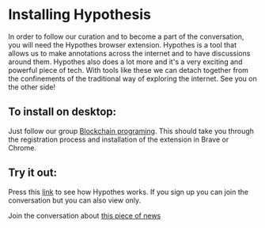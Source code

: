 # Installing Hypothesis


In order to follow our curation and to become a part of the conversation, you will need the Hypothes browser extension.
Hypothes is a tool that allows us to make annotations across the internet and to have discussions around them.
Hypothes also does a lot more and it's a very exciting and powerful piece of tech. With tools like these we can detach together from 
the confinements of the traditional way of exploring the internet. See you on the other side!

## To install on desktop:
Just follow our group [Blockchain programing](https://hypothes.is/groups/wg6R1aKJ/blockchain-programming). This should take you through the registration process and installation of the extension in Brave or Chrome.

## Try it out:
Press this [link](https://hyp.is/olt6kql0EemlrW8fimYlEw/www.geo.tv/latest/243287-secp-issues-search-and-seizure-rules-for-property) to see how Hypothes works. If you sign up you can join the conversation but you can also view only.

Join the conversation about [this piece of news](https://hyp.is/ZnvGDKl1EemcK1cCxyOLkw/www.geo.tv/latest/243287-secp-issues-search-and-seizure-rules-for-property)
